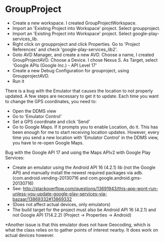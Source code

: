 GroupProject
============

* Create a new workspace.  I created GroupProjectWorkspace.
* Import an 'Existing Project into Workspace' project.  Select groupproject.
* Import an 'Existing Project into Workspace' project.  Select google-play-services_lib.
* Right click on groupproject and click Properties.  Go to 'Project References' and check 'google-play-services_lib2'.
* Goto AVD Manager, and create a new AVD.  Choose a name, I created GroupProjectAVD.  Choose a Device.  I chose Nexus S.  As Target, select 'Google APIs (Google Inc.) - API Level 17'
* Create a new Debug Configuration for grouproject, using GroupprojectAVD.
* Run it

There is a bug with the Emulator that causes the location to not properly updated.  A few steps are necessary to get it to update.  Each time you want to change the GPS coordinates, you need to:
* Open the DDMS view
* Go to 'Emulator Control'
* Set a GPS coordinate and click 'Send'
* Go to Google Maps.  If it prompts you to enable Location, do it.  This has been enough for me to start receiving location updates.  However, every time you send a new location with 'Emulator Control' in the DDMS view, you have to re-open Google Maps.

Bug with the Google API 17 and using the Maps APIv2 with Google Play Services:
* Create an emulator using the Android API 16 (4.2.1) lib  (not the Google API) and manually install the newest required packages via adb. (com.android.vending-20130716 and com.google.android.gms-20130716)
* See: http://stackoverflow.com/questions/13691943/this-app-wont-run-unless-you-update-google-play-services-via-bazaar/13869332#13869332
* (Does not affect actual devices, only emulators)
* The build target for the project must also be Android API 16 (4.2.1) and not Google API 17(4.2.2) (Project -> Properties -> Android)
  
*Another issue is that this emulator does not have Geocoding, which is what the class relies on to gather points of interest nearby. It does work on actual devices however. 
